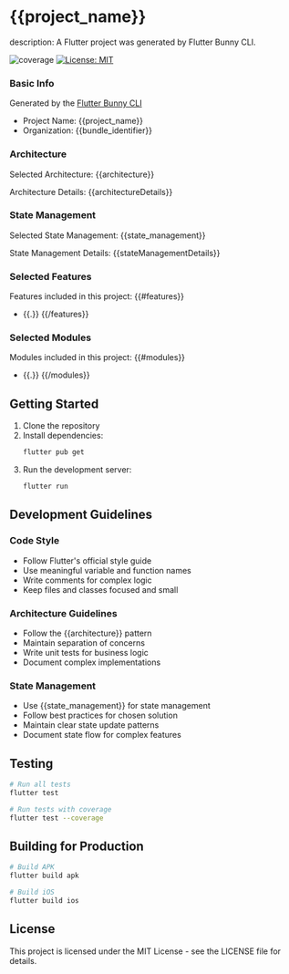 # {{project_name}}

description: A Flutter project was generated by Flutter Bunny CLI.

![coverage][coverage_badge]
[![License: MIT][license_badge]][license_link]

### Basic Info

Generated by the [Flutter Bunny CLI][flutter_bunny_cli_link] 

- Project Name: {{project_name}}
- Organization: {{bundle_identifier}}

### Architecture

Selected Architecture: {{architecture}}

Architecture Details:
{{architectureDetails}}

### State Management

Selected State Management: {{state_management}}

State Management Details:
{{stateManagementDetails}}

### Selected Features

Features included in this project:
{{#features}}

- {{.}}
  {{/features}}

### Selected Modules

Modules included in this project:
{{#modules}}

- {{.}}
  {{/modules}}

## Getting Started

1. Clone the repository
2. Install dependencies:
   ```bash
   flutter pub get
   ```
3. Run the development server:
   ```bash
   flutter run
   ```

## Development Guidelines

### Code Style

- Follow Flutter's official style guide
- Use meaningful variable and function names
- Write comments for complex logic
- Keep files and classes focused and small

### Architecture Guidelines

- Follow the {{architecture}} pattern
- Maintain separation of concerns
- Write unit tests for business logic
- Document complex implementations

### State Management

- Use {{state_management}} for state management
- Follow best practices for chosen solution
- Maintain clear state update patterns
- Document state flow for complex features

## Testing

```bash
# Run all tests
flutter test

# Run tests with coverage
flutter test --coverage
```

## Building for Production

```bash
# Build APK
flutter build apk

# Build iOS
flutter build ios
```

## License

This project is licensed under the MIT License - see the LICENSE file for details.


[coverage_badge]: coverage_badge.svg
[flutter_localizations_link]: https://api.flutter.dev/flutter/flutter_localizations/flutter_localizations-library.html
[internationalization_link]: https://flutter.dev/docs/development/accessibility-and-localization/internationalization
[license_badge]: https://img.shields.io/badge/license-MIT-blue.svg
[license_link]: https://opensource.org/licenses/MIT
[flutter_bunny_cli_link]: https://www.flutterbunny.xyz/